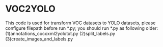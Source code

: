 # VOC2YOLO
This code is used for transform VOC datasets to YOLO datasets, please configure filepath before run *.py;
you should run *.py as following older:
(1)annotations_cocoxml2yolotxt.py
(2)split_labels.py
(3)create_images_and_labels.py
